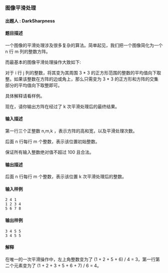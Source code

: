 ### 图像平滑处理

#### 出题人 : DarkSharpness

#### 题目描述

一个图像的平滑处理涉及很多复杂的算法。简单起见，我们把一个图像简化为一个 n 行 m 列的整数方阵。

而最基本的图像平滑处理操作大致如下:

对于 i 行 j 列的整数，将其变为其周围 3 * 3 的正方形范围的整数的平均值向下取整。如果该整数在方阵的边或角上，那么只需变为 3 * 3 的正方形和方阵的交集部分的平均值向下取整即可。

具体解释请看样例。

现在，请你输出方阵在经过了 k 次平滑处理后的最终结果。

#### 输入描述

第一行三个正整数 n,m,k ，表示方阵的高和宽，以及平滑处理次数。

后面 n 行每行 m 个整数，表示该位置初始整数。

保证所有输入整数绝对值不超过 100 且合法。

#### 输出描述

后面 n 行每行 m 个整数，表示该位置 k 次平滑处理后的整数。

#### 输入样例

```
2 4 1
1 2 3 4
5 6 7 8
```

#### 输出样例

```
3 4 5 5
3 4 5 5
```

#### 解释

在唯一的一次平滑操作中，左上角整数变为了 (1 + 2 + 5 + 6) / 4 = 3，第一行第二个元素变为了 (1 + 2 + 3 + 5 + 6 + 7) / 6 = 4。